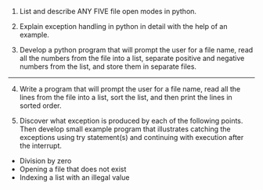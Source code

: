 
1. List and describe ANY FIVE file open modes in python.

2. Explain exception handling in python in detail with the help of an example.

3. Develop a python program that will prompt the user for a file name, read all the numbers from the file into a list, separate positive and negative numbers from the list, and store them in separate files.

___

4. Write a program that will prompt the user for a file name, read all the lines from the file into a list, sort the list, and then print the lines in sorted order.

5. Discover what exception is produced by each of the following points. Then develop small example program that illustrates catching the exceptions using try statement(s) and continuing with execution after the interrupt.
*  Division by zero
*  Opening a file that does not exist
*  Indexing a list with an illegal value

